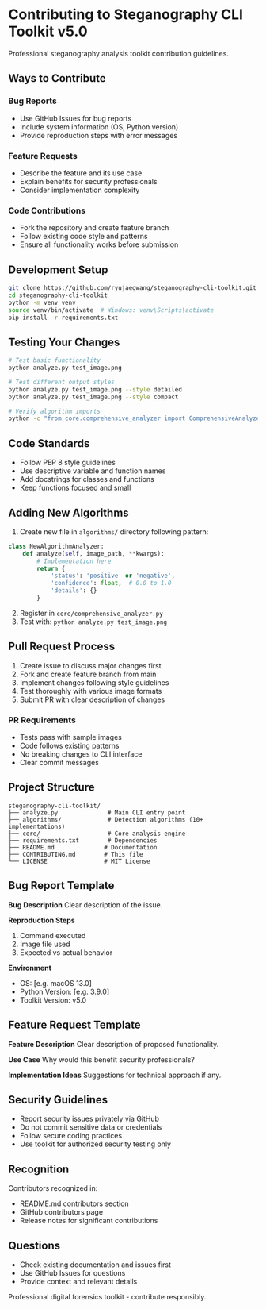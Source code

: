 # Contributing to Steganography CLI Toolkit v5.0

Professional steganography analysis toolkit contribution guidelines.

## Ways to Contribute

### Bug Reports
- Use GitHub Issues for bug reports
- Include system information (OS, Python version)
- Provide reproduction steps with error messages

### Feature Requests  
- Describe the feature and its use case
- Explain benefits for security professionals
- Consider implementation complexity

### Code Contributions
- Fork the repository and create feature branch
- Follow existing code style and patterns
- Ensure all functionality works before submission

## Development Setup

```bash
git clone https://github.com/ryujaegwang/steganography-cli-toolkit.git
cd steganography-cli-toolkit
python -m venv venv
source venv/bin/activate  # Windows: venv\Scripts\activate
pip install -r requirements.txt
```

## Testing Your Changes

```bash
# Test basic functionality
python analyze.py test_image.png

# Test different output styles
python analyze.py test_image.png --style detailed
python analyze.py test_image.png --style compact

# Verify algorithm imports
python -c "from core.comprehensive_analyzer import ComprehensiveAnalyzer; print('Core OK')"
```

## Code Standards

- Follow PEP 8 style guidelines
- Use descriptive variable and function names
- Add docstrings for classes and functions
- Keep functions focused and small

## Adding New Algorithms

1. Create new file in `algorithms/` directory following pattern:
```python
class NewAlgorithmAnalyzer:
    def analyze(self, image_path, **kwargs):
        # Implementation here
        return {
            'status': 'positive' or 'negative', 
            'confidence': float,  # 0.0 to 1.0
            'details': {}
        }
```

2. Register in `core/comprehensive_analyzer.py`
3. Test with: `python analyze.py test_image.png`

## Pull Request Process

1. Create issue to discuss major changes first
2. Fork and create feature branch from main
3. Implement changes following style guidelines  
4. Test thoroughly with various image formats
5. Submit PR with clear description of changes

### PR Requirements
- Tests pass with sample images
- Code follows existing patterns
- No breaking changes to CLI interface
- Clear commit messages

## Project Structure

```
steganography-cli-toolkit/
├── analyze.py              # Main CLI entry point
├── algorithms/             # Detection algorithms (10+ implementations)
├── core/                   # Core analysis engine
├── requirements.txt        # Dependencies
├── README.md              # Documentation
├── CONTRIBUTING.md        # This file
└── LICENSE                # MIT License
```

## Bug Report Template

**Bug Description**
Clear description of the issue.

**Reproduction Steps**
1. Command executed
2. Image file used
3. Expected vs actual behavior

**Environment**
- OS: [e.g. macOS 13.0]
- Python Version: [e.g. 3.9.0] 
- Toolkit Version: v5.0

## Feature Request Template

**Feature Description**
Clear description of proposed functionality.

**Use Case** 
Why would this benefit security professionals?

**Implementation Ideas**
Suggestions for technical approach if any.

## Security Guidelines

- Report security issues privately via GitHub
- Do not commit sensitive data or credentials
- Follow secure coding practices
- Use toolkit for authorized security testing only

## Recognition

Contributors recognized in:
- README.md contributors section
- GitHub contributors page
- Release notes for significant contributions

## Questions

- Check existing documentation and issues first
- Use GitHub Issues for questions
- Provide context and relevant details

Professional digital forensics toolkit - contribute responsibly.